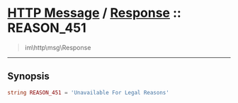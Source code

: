 # [HTTP Message](http.md) / [Response](http-Response.md) :: REASON_451
 > im\http\msg\Response
____

## Synopsis
```php
string REASON_451 = 'Unavailable For Legal Reasons'
```
